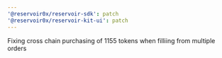 ```yaml
---
'@reservoir0x/reservoir-sdk': patch
'@reservoir0x/reservoir-kit-ui': patch
---
```


Fixing cross chain purchasing of 1155 tokens when filliing from multiple orders
